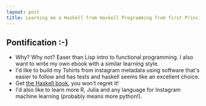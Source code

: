 ```yaml
---
layout: post
title: Learning me a Haskell from Haskell Programming from first Principles by Christopher Allen and Julie Moronuki
---
```

## Pontification :-)
* Why? Why not? Easer than Lisp intro to functional programming. I also want to write my own ebook with a similar learning style.
* I'd like to build my Tshirts from instagram metadata using software that's easier to follow and has tests and haskell seems like an excellent choice.
* Get [the Haskell book](http://haskellbook.com/), you won't regret it!
* I'd also like to learn more R, Julia and any language for Instagram machine learning (probably means more python!).




